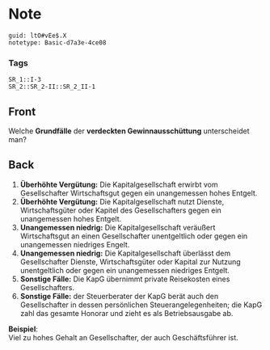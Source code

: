 # Note
```
guid: ltO#vEe$.X
notetype: Basic-d7a3e-4ce08
```

### Tags
```
SR_1::I-3
SR_2::SR_2-II::SR_2_II-1
```

## Front
Welche <b>Grundfälle</b> der <b>verdeckten Gewinnausschüttung</b>
unterscheidet man?

## Back
<ol>
  <li><b>Überhöhte Vergütung:</b> Die Kapitalgesellschaft erwirbt
  vom Gesellschafter Wirtschaftsgut gegen ein unangemessen hohes
  Entgelt.
  <li><b>Überhöhte Vergütung:</b> Die Kapitalgesellschaft nutzt
  Dienste, Wirtschaftsgüter oder Kapitel des Gesellschafters gegen
  ein unangemessen hohes Entgelt.
  <li><b>Unangemessen niedrig:</b> Die Kapitalgesellschaft
  veräußert Wirtschaftsgut an einen Gesellschafter unentgeltlich
  oder gegen ein unangemessen niedriges Engelt.
  <li><b>Unangemessen niedrig:</b> Die Kapitalgesellschaft
  überlässt dem Gesellschafter Dienste, Wirtschaftsgüter oder
  Kapital zur Nutzung unentgeltlich oder gegen ein unangemessen
  niedriges Entgelt.
  <li><b>Sonstige Fälle:</b> Die KapG übernimmt private Reisekosten
  eines Gesellschafters.
  <li><b>Sonstige Fälle:</b> der Steuerberater der KapG berät auch
  den Gesellschafter in dessen persönlichen Steuerangelegenheiten;
  die KapG zahl das gesamte Honorar und zieht es als
  Betriebsausgabe ab.
</ol>
<div>
  <b>Beispiel</b>:
</div>
<div>
  Viel zu hohes Gehalt an Gesellschafter, der auch Geschäftsführer
  ist.
</div>
